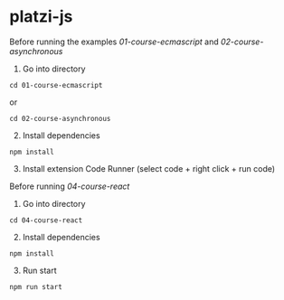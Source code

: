 # platzi-js

Before running the examples _01-course-ecmascript_ and _02-course-asynchronous_

1. Go into directory

```
cd 01-course-ecmascript
```

or

```
cd 02-course-asynchronous
```

2. Install dependencies

```
npm install
```

3. Install extension Code Runner (select code + right click + run code)

Before running _04-course-react_

1. Go into directory

```
cd 04-course-react
```

2. Install dependencies

```
npm install
```

3. Run start

```
npm run start
```

